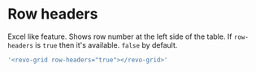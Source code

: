 # Row headers

Excel like feature. Shows row number at the left side of the table. 
If `row-headers` is `true` then it's available. `false` by default.

```js
'<revo-grid row-headers="true"></revo-grid>'
```